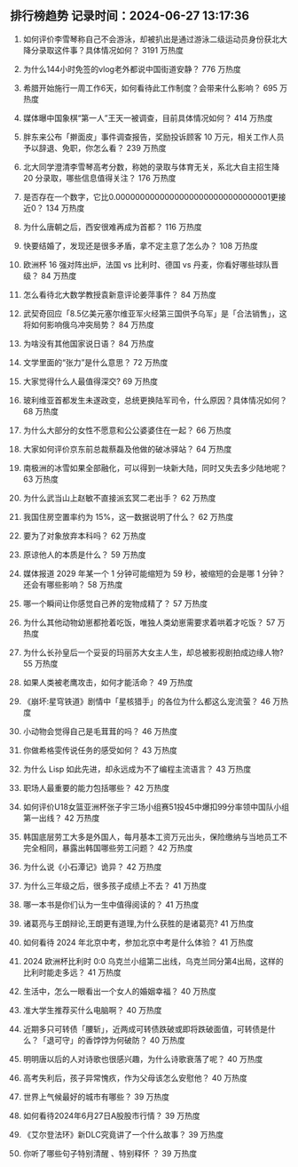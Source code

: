 
## 排行榜趋势 记录时间：2024-06-27 13:17:36
  
  1. 如何评价李雪琴称自己不会游泳，却被扒出是通过游泳二级运动员身份获北大降分录取这件事？具体情况如何？ 3191 万热度
    
  2. 为什么144小时免签的vlog老外都说中国街道安静？ 776 万热度
    
  3. 希腊开始施行一周工作6天，如何看待此工作制度？会带来什么影响？ 695 万热度
    
  4. 媒体曝中国象棋“第一人”王天一被调查，目前具体情况如何？ 414 万热度
    
  5. 胖东来公布「擀面皮」事件调查报告，奖励投诉顾客 10 万元，相关工作人员予以辞退、免职，你怎么看？ 239 万热度
    
  6. 北大同学澄清李雪琴高考分数，称她的录取与体育无关，系北大自主招生降 20 分录取，哪些信息值得关注？ 176 万热度
    
  7. 是否存在一个数字，它比0.00000000000000000000000000000001更接近0？ 134 万热度
    
  8. 为什么唐朝之后，西安很难再成为首都？ 116 万热度
    
  9. 快要结婚了，发现还是很多矛盾，拿不定主意了怎么办？ 108 万热度
    
  10. 欧洲杯 16 强对阵出炉，法国 vs 比利时、德国 vs 丹麦，你看好哪些球队晋级？ 84 万热度
    
  11. 怎么看待北大数学教授袁新意评论姜萍事件？ 84 万热度
    
  12. 武契奇回应「8.5亿美元塞尔维亚军火经第三国供予乌军」是「合法销售」，这将如何影响俄乌冲突局势？ 84 万热度
    
  13. 为啥没有其他国家说日语？ 84 万热度
    
  14. 文学里面的“张力”是什么意思？ 72 万热度
    
  15. 大家觉得什么人最值得深交? 69 万热度
    
  16. 玻利维亚首都发生未遂政变，总统更换陆军司令，什么原因？具体情况如何？ 68 万热度
    
  17. 为什么大部分的女性不愿意和公公婆婆住在一起？ 66 万热度
    
  18. 大家如何评价京东前总裁蔡磊及他做的破冰驿站？ 64 万热度
    
  19. 南极洲的冰雪如果全部融化，可以得到一块新大陆，同时又失去多少陆地呢？ 63 万热度
    
  20. 为什么武当山上赵敏不直接派玄冥二老出手？ 62 万热度
    
  21. 我国住房空置率约为 15%，这一数据说明了什么？ 62 万热度
    
  22. 要为了对象放弃本科吗？ 62 万热度
    
  23. 原谅他人的本质是什么？ 59 万热度
    
  24. 媒体报道 2029 年某一个 1 分钟可能缩短为 59 秒，被缩短的会是哪 1 分钟？还会有哪些影响？ 58 万热度
    
  25. 哪一个瞬间让你感觉自己养的宠物成精了？ 57 万热度
    
  26. 为什么其他动物幼崽都抢着吃饭，唯独人类幼崽需要求着哄着才吃饭？ 57 万热度
    
  27. 为什么长孙皇后一个妥妥的玛丽苏大女主人生，却总被影视剧拍成边缘人物? 55 万热度
    
  28. 如果人类被老鹰攻击，如何才能活命？ 49 万热度
    
  29. 《崩坏:星穹铁道》剧情中「星核猎手」的各位为什么都这么宠流萤？ 46 万热度
    
  30. 小动物会觉得自己是毛茸茸的吗？ 46 万热度
    
  31. 你做希格雯传说任务的感受如何？ 43 万热度
    
  32. 为什么 Lisp 如此先进，却永远成为不了编程主流语言？ 43 万热度
    
  33. 职场人最重要的能力包括哪些？ 42 万热度
    
  34. 如何评价U18女篮亚洲杯张子宇三场小组赛51投45中爆扣99分率领中国队小组第一出线？ 42 万热度
    
  35. 韩国底层劳工大多是外国人，每月基本工资万元出头，保险缴纳与当地员工不完全相同，暴露出韩国哪些劳工问题？ 42 万热度
    
  36. 为什么说《小石潭记》诡异？ 42 万热度
    
  37. 为什么三年级之后，很多孩子成绩上不去？ 41 万热度
    
  38. 哪一本书是你们认为一生中值得阅读的？ 41 万热度
    
  39. 诸葛亮与王朗辩论,王朗更有道理,为什么获胜的是诸葛亮? 41 万热度
    
  40. 如何看待 2024 年北京中考，参加北京中考是什么体验？ 41 万热度
    
  41. 2024 欧洲杯比利时 0:0 乌克兰小组第二出线，乌克兰同分第4出局，这样的比利时能走多远？ 41 万热度
    
  42. 生活中，怎么一眼看出一个女人的婚姻幸福？ 40 万热度
    
  43. 准大学生推荐买什么电脑啊？ 40 万热度
    
  44. 近期多只可转债「腰斩」，近两成可转债跌破或即将跌破面值，可转债是什么？「退可守」的香饽饽为何破防？ 40 万热度
    
  45. 明明唐以后的人对诗歌也很感兴趣，为什么诗歌衰落了呢？ 40 万热度
    
  46. 高考失利后，孩子异常愧疚，作为父母该怎么安慰他？ 40 万热度
    
  47. 世界上气候最好的城市有哪些？ 39 万热度
    
  48. 如何看待2024年6月27日A股股市行情？ 39 万热度
    
  49. 《艾尔登法环》新DLC究竟讲了一个什么故事？ 39 万热度
    
  50. 你听了哪些句子特别清醒 、特别释怀 ？ 39 万热度
    